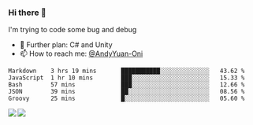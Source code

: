 ### Hi there 👋

I'm trying to code some bug and debug

- 🌱 Further plan: C# and Unity
- 📫 How to reach me: [@AndyYuan-Oni](https://github.com/AndyYuan-Oni)


<!--START_SECTION:waka-->
```text
Markdown    3 hrs 19 mins       ███████████░░░░░░░░░░░░░░   43.62 % 
JavaScript  1 hr 10 mins        ███░░░░░░░░░░░░░░░░░░░░░░   15.33 % 
Bash        57 mins             ███░░░░░░░░░░░░░░░░░░░░░░   12.66 % 
JSON        39 mins             ██░░░░░░░░░░░░░░░░░░░░░░░   08.56 % 
Groovy      25 mins             █░░░░░░░░░░░░░░░░░░░░░░░░   05.60 %
```
<!--END_SECTION:waka-->

  <!--**AndyYuan-Oni/AndyYuan-Oni** is a ✨ _special_ ✨ repository because its `README.md` (this file) appears on your GitHub profile.-->
<!--[![Top Langs](https://github-readme-stats.vercel.app/api/top-langs/?username=AndyYUan-Oni&layout=compact)](https://github.com/AndyYUan-Oni/github-readme-stats)-->
<a href="https://github.com/AndyYUan-Oni/github-readme-stats">
  <img align="left" src="https://github-readme-stats.vercel.app/api?username=AndyYUan-Oni&hide=stars" />
</a>
<a href="https://github.com/AndyYUan-Oni/github-readme-stats">
  <img align="left" src="https://github-readme-stats.vercel.app/api/top-langs/?username=AndyYUan-Oni&layout=compact" />
</a>

